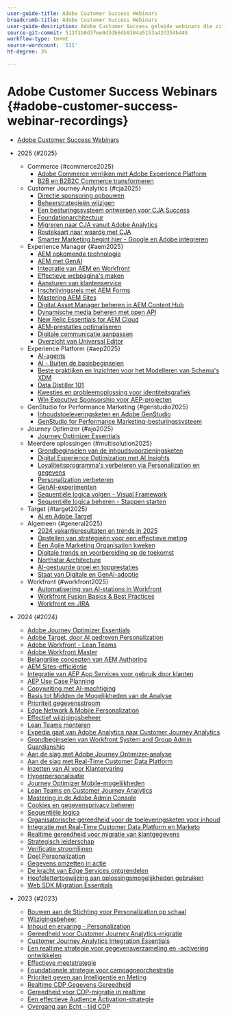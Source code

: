 ```yaml
---
user-guide-title: Adobe Customer Success Webinars
breadcrumb-title: Adobe Customer Success Webinars
user-guide-description: Adobe Customer Success geleide webinars die zijn ontworpen om u te helpen uw investering in Adobe Experience Cloud te optimaliseren. Vergroot waardevolle inzichten om de waarde te maximaliseren en de acceptatie van Adobe-oplossingen te vergroten.
source-git-commit: 513f1b0d3fee0d3db6db9104a5153a42d354b446
workflow-type: tm+mt
source-wordcount: '511'
ht-degree: 3%

---
```



# Adobe Customer Success Webinars {#adobe-customer-success-webinar-recordings}

+ [Adobe Customer Success Webinars](overview.md)
+ 2025 {#2025}
   + Commerce {#commerce2025}
      + [Adobe Commerce verrijken met Adobe Experience Platform](2025/enriching-adobe-commerce.md)
      + [B2B en B2B2C Commerce transformeren](2025/transforming-b2b-commerce.md)
   + Customer Journey Analytics {#cja2025}
      + [Directie sponsoring opbouwen](2025/cja-success.md)
      + [Beheerstrategieën wijzigen](2025/cja-adoption.md)
      + [Een besturingssysteem ontwerpen voor CJA Success](2025/cja-operating-model.md)
      + [Foundationarchitectuur](2025/cja-vision.md)
      + [Migreren naar CJA vanuit Adobe Analytics](2025/analytics-to-cja-migration.md)
      + [Routekaart naar waarde met CJA](2025/roadmap-to-value-cja.md)
      + [Smarter Marketing begint hier - Google en Adobe integreren](2025/smarter-marketing-starts-here-integrating-google-and-adobe.md)
   + Experience Manager {#aem2025}
      + [AEM opkomende technologie](2025/personalized-experiences-aem.md)
      + [AEM met GenAI](2025/aem-genai.md)
      + [Integratie van AEM en Workfront](2025/aem-workfront-integration.md)
      + [Effectieve webpagina&#39;s maken](2025/build-effective-web-pages.md)
      + [Aansturen van klantenservice](2025/driving-customer-engagement.md)
      + [Inschrijvingsreis met AEM Forms](2025/payer-enrollment-journey.md)
      + [Mastering AEM Sites](2025/mastering-aem-sites.md)
      + [Digital Asset Manager beheren in AEM Content Hub](2025/mastering-dam-aem-content-hub.md)
      + [Dynamische media beheren met open API](2025/dynamic-media-open-ai.md)
      + [New Relic Essentials for AEM Cloud](2025/new-relic-essentials-aem-cloud.md)
      + [AEM-prestaties optimaliseren](2025/optimize-aem-performance.md)
      + [Digitale communicatie aanpassen](2025/personalize-digital-communications.md)
      + [Overzicht van Universal Editor](2025/modern-aem-authoring.md)
   + Experience Platform {#aep2025}
      + [AI-agents](2025/ai-agents.md)
      + [AI - Buiten de basisbeginselen](2025/ai-beyond-basics.md)
      + [Beste praktijken en Inzichten voor het Modelleren van Schema&#39;s XDM](2025/model-xdm-schemas.md)
      + [Data Distiller 101](2025/data-distiller-101.md)
      + [Kwesties en probleemoplossing voor identiteitsgrafiek](2025/identity-graph.md)
      + [Win Executive Sponsorship voor AEP-projecten](2025/exec-sponsorship-aep-projects.md)
   + GenStudio for Performance Marketing {#genstudio2025}
      + [Inhoudstoeleveringsketen en Adobe GenStudio](2025/csc-gen-studio.md)
      + [GenStudio for Performance Marketing-besturingssysteem](2025/genstudio-for-performance-marketing-operating-model.md)
   + Journey Optimizer {#ajo2025}
      + [Journey Optimizer Essentials](2025/journey-optimizer-essentials.md)
   + Meerdere oplossingen {#multisolution2025}
      + [Grondbeginselen van de inhoudsvoorzieningsketen](2025/content-supply-chain-basics.md)
      + [Digital Experience Optimization met AI Insights](2025/accelerating-digital-experience-optimization.md)
      + [Loyaliteitsprogramma&#39;s verbeteren via Personalization en gegevens](2025/enhance-loyalty-programs.md)
      + [Personalization verbeteren](2025/enhancing-personalization.md)
      + [GenAI-experimenten](2025/gen-ai-experimentation.md)
      + [Sequentiële logica volgen - Visual Framework](2025/mastering-sequential-logic.md)
      + [Sequentiële logica beheren - Stappen starten](2025/sequential-logic-start-stop.md)
   + Target {#target2025}
      + [AI en Adobe Target](2025/ai-adobe-target.md)
   + Algemeen {#general2025}
      + [2024 vakantieresultaten en trends in 2025](2025/adobe-digital-insights.md)
      + [Opstellen van strategieën voor een effectieve meting](2025/impactful-insights.md)
      + [Een Agile Marketing Organisation kweken](2025/agile-marketing-organization.md)
      + [Digitale trends en voorbereiding op de toekomst](2025/digital-trends-preparing-future.md)
      + [Northstar Architecture](2025/northstar-architecture.md)
      + [AI-gestuurde groei en topprestaties](2025/ai-driven-growth.md)
      + [Staat van Digitale en GenAI-adoptie](2025/state-of-digital-and-genai-adoption-webinar.md)
   + Workfront {#workfront2025}
      + [Automatisering van AI-stations in Workfront](2025/unlock-efficiency-ai-drive-automation-workfront.md)
      + [Workfront Fusion Basics &amp; Best Practices](2025/adobe-workfront-fusion-best-practices.md)
      + [Workfront en JIRA](2025/workfront-and-jira.md)

+ 2024 {#2024}
   + [Adobe Journey Optimizer Essentials](2024/ajo-essentials.md)
   + [Adobe Target, door AI gedreven Personalization](2024/ai-personalization.md)
   + [Adobe Workfront - Lean Teams](2024/workfront-lean-teams.md)
   + [Adobe Workfront Master](2024/workfront-mastery.md)
   + [Belangrijke concepten van AEM Authoring](2024/aem-authoring-concepts.md)
   + [AEM Sites-efficiëntie](2024/aem-sites-efficiencies.md)
   + [Integratie van AEP App Services voor gebruik door klanten](2024/aep-apps-services-integrations.md)
   + [AEP Use Case Planning](2024/aep-use-case-planning.md)
   + [Copywriting met AI-machtiging](2024/ai-copywriting.md)
   + [Basis tot Midden de Mogelijkheden van de Analyse](2024/basic-to-intermediate-analysis-capabilities.md)
   + [Prioriteit gegevensstroom](2024/data-stream-prioritization.md)
   + [Edge Network &amp; Mobile Personalization](2024/edge-network-mobile-personalization.md)
   + [Effectief wijzigingsbeheer](2024/effective-change-management.md)
   + [Lean Teams monteren](2024/empowering-lean-teams.md)
   + [Expedia gaat van Adobe Analytics naar Customer Journey Analytics](2024/expedia-aa-to-cja.md)
   + [Grondbeginselen van Workfront System and Group Admin Guardianship](2024/workfront-admin-guardianship.md)
   + [Aan de slag met Adobe Journey Optimizer-analyse](2024/getting-started-ajo-analysis.md)
   + [Aan de slag met Real-Time Customer Data Platform](2024/getting-started-rtcdp.md)
   + [Inzetten van AI voor Klantervaring](2024/ai-customer-experience.md)
   + [Hyperpersonalisatie](2024/hyperpersonalization.md)
   + [Journey Optimizer Mobile-mogelijkheden](2024/journey-optimizer-mobile-capabilities.md)
   + [Lean Teams en Customer Journey Analytics](2024/lean-teams-cja.md)
   + [Mastering in de Adobe Admin Console](2024/adobe-admin-console.md)
   + [Cookies en gegevensprivacy beheren](2024/mastering-cookies-data-privacy.md)
   + [Sequentiële logica](2024/sequential-logic.md)
   + [Organisatorische gereedheid voor de toeleveringsketen voor inhoud](2024/organizational-readiness-content-supply-chain.md)
   + [Integratie met Real-Time Customer Data Platform en Marketo](2024/aep-marketo-integration.md)
   + [Realtime gereedheid voor migratie van klantgegevens](2024/rtcdp-migration-readiness.md)
   + [Strategisch leiderschap](2024/strategic-leadership.md)
   + [Verificatie stroomlijnen](2024/streamline-authentication.md)
   + [Doel Personalization](2024/target-personalization.md)
   + [Gegevens omzetten in actie](2024/turning-data-into-action.md)
   + [De kracht van Edge Services ontgrendelen](2024/edge-delivery-services.md)
   + [Hoofdlettertoewijzing aan oplossingsmogelijkheden gebruiken](2024/use-case-mapping.md)
   + [Web SDK Migration Essentials](2024/web-sdk-migration.md)

+ 2023 {#2023}
   + [Bouwen aan de Stichting voor Personalization op schaal](2023/personalization-at-scale.md)
   + [Wijzigingsbeheer](2023/change-management.md)
   + [Inhoud en ervaring - Personalization](2023/content-experiences-personalization.md)
   + [Gereedheid voor Customer Journey Analytics-migratie](2023/cja-migration-readiness.md)
   + [Customer Journey Analytics Integration Essentials](2023/cja-integration-essentials.md)
   + [Een realtime strategie voor gegevensverzameling en -activering ontwikkelen](2023/data-collection-activation-strategy.md)
   + [Effectieve meetstrategie](2023/measurement-strategy.md)
   + [Foundationele strategie voor campagneorchestratie](2023/foundational-strategy-campaign.md)
   + [Prioriteit geven aan Intelligentie en Meting](2023/intelligence-and-measurement.md)
   + [Realtime CDP Gegevens Gereedheid](2023/rtcdp-migration-data-readiness.md)
   + [Gereedheid voor CDP-migratie in realtime](2023/rtcdp-migration-readiness.md)
   + [Een effectieve Audience Activation-strategie](2023/audience-activation.md)
   + [Overgang aan Echt - tijd CDP](2023/aam-to-rtcdp.md)
